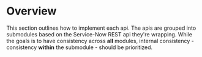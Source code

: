 # Overview

This section outlines how to implement each api. The apis are grouped into submodules based on the Service-Now REST api they're wrapping. While the goals is to have consistency across **all** modules, internal consistency - consistency **within** the submodule - should be prioritized.
